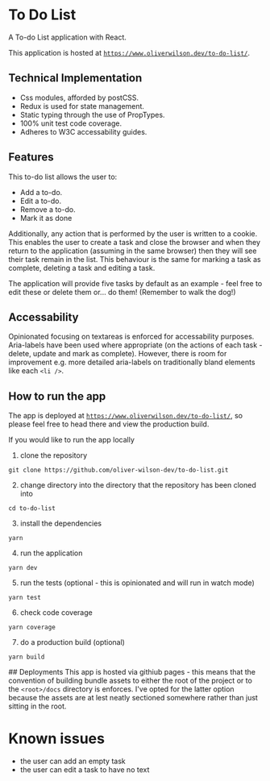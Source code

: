 # To Do List

A To-do List application with React.

This application is hosted at [`https://www.oliverwilson.dev/to-do-list/`](https://www.oliverwilson.dev/to-do-list/).

## Technical Implementation
- Css modules, afforded by postCSS.
- Redux is used for state management.
- Static typing through the use of PropTypes.
- 100% unit test code coverage.
- Adheres to W3C accessability guides.

## Features
This to-do list allows the user to:
- Add a to-do.
- Edit a to-do.
- Remove a to-do.
- Mark it as done

Additionally, any action that is performed by the user is written to a cookie. This enables the user to create a task and close the browser and when they return to the application (assuming in the same browser) then they will see their task remain in the list. This behaviour is the same for marking a task as complete, deleting a task and editing a task.

The application will provide five tasks by default as an example - feel free to edit these or delete them or... do them! (Remember to walk the dog!)

## Accessability
Opinionated focusing on textareas is enforced for accessability purposes. Aria-labels have been used where appropriate (on the actions of each task - delete, update and mark as complete). However, there is room for improvement e.g. more detailed aria-labels on traditionally bland elements like each `<li />`.

## How to run the app
The app is deployed at [`https://www.oliverwilson.dev/to-do-list/`](https://www.oliverwilson.dev/to-do-list/), so please feel free to head there and view the production build.

If you would like to run the app locally
1. clone the repository
```console
git clone https://github.com/oliver-wilson-dev/to-do-list.git
```

2. change directory into the directory that the repository has been cloned into
```console
cd to-do-list
```

3. install the dependencies
```console
yarn
```

4. run the application
```console
yarn dev
```

5. run the tests (optional - this is opinionated and will run in watch mode)
```console
yarn test
```

6. check code coverage
```console
yarn coverage
```

7. do a production build (optional)
```console
yarn build
```

## Deployments
This app is hosted via githiub pages - this means that the convention of building bundle assets to either the root of the project or to the `<root>/docs` directory is enforces. I've opted for the latter option because the assets are at lest neatly sectioned somewhere rather than just sitting in the root.

# Known issues
- the user can add an empty task
- the user can edit a task to have no text

